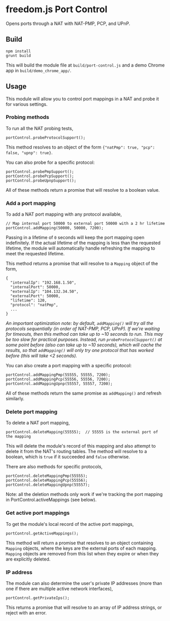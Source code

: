 # freedom.js Port Control

Opens ports through a NAT with NAT-PMP, PCP, and UPnP.

## Build

```
npm install
grunt build
```

This will build the module file at `build/port-control.js` and a demo Chrome app in `build/demo_chrome_app/`.

## Usage

This module will allow you to control port mappings in a NAT and probe it for various settings.

### Probing methods

To run all the NAT probing tests,

```
portControl.probeProtocolSupport();
```

This method resolves to an object of the form `{"natPmp": true, "pcp": false, "upnp": true}`.

You can also probe for a specific protocol:

```
portControl.probePmpSupport();
portControl.probePcpSupport();
portControl.probeUpnpSupport();
```
All of these methods return a promise that will resolve to a boolean value.

### Add a port mapping

To add a NAT port mapping with any protocol available,

```
// Map internal port 50000 to external port 50000 with a 2 hr lifetime
portControl.addMapping(50000, 50000, 7200);
```
Passing in a lifetime of `0` seconds will keep the port mapping open indefinitely. If the actual lifetime of the mapping is less than the requested lifetime, the module will automatically handle refreshing the mapping to meet the requested lifetime.

This method returns a promise that will resolve to a `Mapping` object of the form,
```
{
  "internalIp": "192.168.1.50", 
  "internalPort": 50000, 
  "externalIp": "104.132.34.50", 
  "externalPort": 50000,
  "lifetime": 120,
  "protocol": "natPmp",
  ...
}
```

_An important optimization note: by default, `addMapping()` will try all the protocols sequentially (in order of NAT-PMP, PCP, UPnP). If we're waiting for timeouts, then this method can take up to ~10 seconds to run. This may be too slow for practical purposes. Instead, run `probeProtocolSupport()` at some point before (also can take up to ~10 seconds), which will cache the results, so that `addMapping()` will only try one protocol that has worked before (this will take <2 seconds)._

You can also create a port mapping with a specific protocol:

```
portControl.addMappingPmp(55555, 55555, 7200);
portControl.addMappingPcp(55556, 55556, 7200);
portControl.addMappingUpnp(55557, 55557, 7200);
```

All of these methods return the same promise as `addMapping()` and refresh similarly.

### Delete port mapping

To delete a NAT port mapping,

```
portControl.deleteMapping(55555);  // 55555 is the external port of the mapping
```

This will delete the module's record of this mapping and also attempt to delete it from the NAT's routing tables. The method will resolve to a boolean, which is `true` if it succeeded and `false` otherwise.

There are also methods for specific protocols,

```
portControl.deleteMappingPmp(55555);
portControl.deleteMappingPcp(55556);
portControl.deleteMappingUpnp(55557);
```

Note: all the deletion methods only work if we're tracking the port mapping in PortControl.activeMappings (see below).

### Get active port mappings

To get the module's local record of the active port mappings,

```
portControl.getActiveMappings();
```

This method will return a promise that resolves to an object containing `Mapping` objects, where the keys are the external ports of each mapping. `Mapping` objects are removed from this list when they expire or when they are explicitly deleted.

### IP address

The module can also determine the user's private IP addresses (more than one if there are multiple active network interfaces),

```
portControl.getPrivateIps();
```

This returns a promise that will resolve to an array of IP address strings, or reject with an error.

